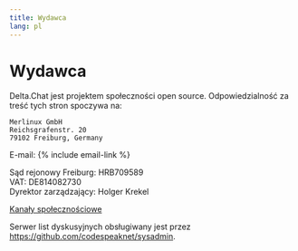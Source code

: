 ```yaml
---
title: Wydawca
lang: pl
---
```


# Wydawca

Delta.Chat jest projektem społeczności open source. Odpowiedzialność za treść tych stron spoczywa na:

    Merlinux GmbH
    Reichsgrafenstr. 20
    79102 Freiburg, Germany

E-mail: {% include email-link %}

Sąd rejonowy Freiburg: HRB709589  
VAT: DE814082730  
Dyrektor zarządzający: Holger Krekel

[Kanały społecznościowe](contribute)

Serwer list dyskusyjnych obsługiwany jest przez <https://github.com/codespeaknet/sysadmin>.
